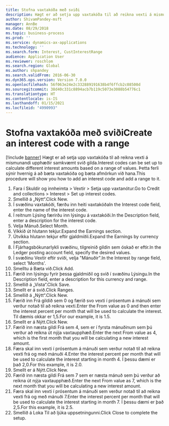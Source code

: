 ```yaml
---
title: Stofna vaxtakóða með sviði
description: Hægt er að setja upp vaxtakóða til að reikna vexti á mismunandi upphæðir samkvæmt svið gilda.
author: ShivamPandey-msft
manager: AnnBe
ms.date: 08/29/2018
ms.topic: business-process
ms.prod: ''
ms.service: dynamics-ax-applications
ms.technology: ''
ms.search.form: Interest, CustInterestRange
audience: Application User
ms.reviewer: roschlom
ms.search.region: Global
ms.author: shpandey
ms.search.validFrom: 2016-06-30
ms.dyn365.ops.version: Version 7.0.0
ms.openlocfilehash: 56f063e24e2c332889191638b4f6ffcb2c08500d
ms.sourcegitcommit: 38d40c331c8894acb7b119c5073e3088b54776c1
ms.translationtype: HT
ms.contentlocale: is-IS
ms.lasthandoff: 01/15/2021
ms.locfileid: "4990993"
---
```

# <a name="create-an-interest-code-with-a-range"></a><span data-ttu-id="12e08-103">Stofna vaxtakóða með sviði</span><span class="sxs-lookup"><span data-stu-id="12e08-103">Create an interest code with a range</span></span>

[!include [banner](../../includes/banner.md)]
<span data-ttu-id="12e08-104">Hægt er að setja upp vaxtakóða til að reikna vexti á mismunandi upphæðir samkvæmt svið gilda.</span><span class="sxs-lookup"><span data-stu-id="12e08-104">Interest codes can be set up to calculate different interest amounts based on a range of values.</span></span> <span data-ttu-id="12e08-105">Þetta ferli sýnir hvernig á að bæta vaxtakóða og bæta afmörkun við hana.</span><span class="sxs-lookup"><span data-stu-id="12e08-105">This procedure will show you how to add an interest code and add a range to it.</span></span>

1. <span data-ttu-id="12e08-106">Fara í Skuldir og innheimta > Vextir > Setja upp vaxtanótur.</span><span class="sxs-lookup"><span data-stu-id="12e08-106">Go to Credit and collections > Interest > Set up interest codes.</span></span>
2. <span data-ttu-id="12e08-107">Smellið á „Nýtt“.</span><span class="sxs-lookup"><span data-stu-id="12e08-107">Click New.</span></span>
3. <span data-ttu-id="12e08-108">Í svæðinu vaxtakóði, færðu inn heiti vaxtakóða</span><span class="sxs-lookup"><span data-stu-id="12e08-108">In the Interest code field, enter the name of the interest code.</span></span>
4. <span data-ttu-id="12e08-109">Í reitnum Lýsing færirðu inn lýsingu á vaxtakóði.</span><span class="sxs-lookup"><span data-stu-id="12e08-109">In the Description field, enter a description for the interest code.</span></span>
5. <span data-ttu-id="12e08-110">Velja Mánuð.</span><span class="sxs-lookup"><span data-stu-id="12e08-110">Select Month.</span></span>
6. <span data-ttu-id="12e08-111">Víkkið út hlutann tekjur.</span><span class="sxs-lookup"><span data-stu-id="12e08-111">Expand the Earnings section.</span></span>
7. <span data-ttu-id="12e08-112">Útvíkka hlutann tekjur eftir gjaldmiðli.</span><span class="sxs-lookup"><span data-stu-id="12e08-112">Expand the Earnings by currency section.</span></span>
8. <span data-ttu-id="12e08-113">Í Fjárhagsbókunarlykli svæðinu, tilgreinið gildin sem óskað er eftir.</span><span class="sxs-lookup"><span data-stu-id="12e08-113">In the Ledger posting account field, specify the desired values.</span></span>
9. <span data-ttu-id="12e08-114">Í svæðinu Vextir eftir sviði, velja "Mánuðir".</span><span class="sxs-lookup"><span data-stu-id="12e08-114">In the Interest by range field, select 'Months'.</span></span>
10. <span data-ttu-id="12e08-115">Smelltu á Bæta við.</span><span class="sxs-lookup"><span data-stu-id="12e08-115">Click Add.</span></span>
11. <span data-ttu-id="12e08-116">Færið inn lýsingu fyrir þessa gjaldmiðil og svið í svæðinu Lýsingu.</span><span class="sxs-lookup"><span data-stu-id="12e08-116">In the Description field, enter a description for this currency and range.</span></span>
12. <span data-ttu-id="12e08-117">Smellið á „Vista“.</span><span class="sxs-lookup"><span data-stu-id="12e08-117">Click Save.</span></span>
13. <span data-ttu-id="12e08-118">Smellt er á svið.</span><span class="sxs-lookup"><span data-stu-id="12e08-118">Click Ranges.</span></span>
14. <span data-ttu-id="12e08-119">Smellið á „Nýtt“.</span><span class="sxs-lookup"><span data-stu-id="12e08-119">Click New.</span></span>
15. <span data-ttu-id="12e08-120">Færið inn Frá gildið sem 0 og færið svo vexti í prósentum á mánuði sem verður notað til að reikna vexti.</span><span class="sxs-lookup"><span data-stu-id="12e08-120">Enter the From value as 0 and then enter the interest percent per month that will be used to calculate the interest.</span></span> <span data-ttu-id="12e08-121">Til dæmis okkar er 1,5.</span><span class="sxs-lookup"><span data-stu-id="12e08-121">For our example, it is 1.5.</span></span>
16. <span data-ttu-id="12e08-122">Smellt er á Nýtt.</span><span class="sxs-lookup"><span data-stu-id="12e08-122">Click New.</span></span>
17. <span data-ttu-id="12e08-123">Færið inn næsta gildi Frá sem 4, sem er í fyrsta mánuðinum sem þú verður að reikna út nýja vaxtaupphæð.</span><span class="sxs-lookup"><span data-stu-id="12e08-123">Enter the next From value as 4, which is the first month that you will be calculating a new interest amount.</span></span>
18. <span data-ttu-id="12e08-124">Færa skal inn vexti í prósentum á mánuði sem verður notað til að reikna vexti frá og með mánuði 4.</span><span class="sxs-lookup"><span data-stu-id="12e08-124">Enter the interest percent per month that will be used to calculate the interest starting in month 4.</span></span> <span data-ttu-id="12e08-125">Í þessu dæmi er það 2,0.</span><span class="sxs-lookup"><span data-stu-id="12e08-125">For this example, it is 2.0.</span></span>
19. <span data-ttu-id="12e08-126">Smellt er á Nýtt.</span><span class="sxs-lookup"><span data-stu-id="12e08-126">Click New.</span></span>
20. <span data-ttu-id="12e08-127">Færið inn næsta gildi Frá sem 7 sem er næsta mánuð sem þú verður að reikna út nýja vaxtaupphæð.</span><span class="sxs-lookup"><span data-stu-id="12e08-127">Enter the next From value as 7, which is the next month that you will be calculating a new interest amount.</span></span>
21. <span data-ttu-id="12e08-128">Færa skal inn vexti í prósentum á mánuði sem verður notað til að reikna vexti frá og með mánuði 7.</span><span class="sxs-lookup"><span data-stu-id="12e08-128">Enter the interest percent per month that will be used to calculate the interest starting in month 7.</span></span> <span data-ttu-id="12e08-129">Í þessu dæmi er það 2,5.</span><span class="sxs-lookup"><span data-stu-id="12e08-129">For this example, it is 2.5.</span></span>
22. <span data-ttu-id="12e08-130">Smellið á Loka Til að ljúka uppsetningunni.</span><span class="sxs-lookup"><span data-stu-id="12e08-130">Click Close to complete the setup.</span></span>

